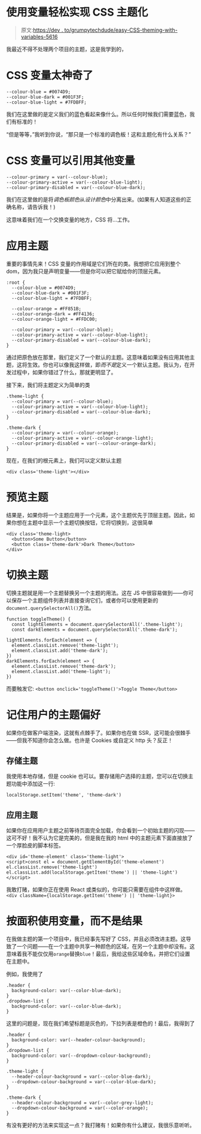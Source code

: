 # 使用变量轻松实现 CSS 主题化

> 原文:[https://dev . to/grumpytechdude/easy-CSS-theming-with-variables-5616](https://dev.to/grumpytechdude/easy-css-theming-with-variables-5616)

我最近不得不处理两个项目的主题，这是我学到的，

# [](#css-variables-are-fantastic)CSS 变量太神奇了

```
--colour-blue = #0074D9;
--colour-blue-dark = #001F3F;
--colour-blue-light = #7FDBFF; 
```

我们在这里做的是定义我们的蓝色看起来像什么。所以任何时候我们需要蓝色，我们有标准的！

“但是等等，”我听到你说，“那只是一个标准的调色板！这和主题化有什么关系？”

# [](#css-variables-can-reference-other-variables)CSS 变量可以引用其他变量

```
--colour-primary = var(--colour-blue);
--colour-primary-active = var(--colour-blue-light);
--colour-primary-disabled = var(--colour-blue-dark); 
```

我们在这里做的是将*调色板颜色*从*设计颜色*中分离出来。(如果有人知道这些的正确名称，请告诉我！)

这意味着我们在一个交换变量的地方，CSS 将...工作。

# [](#applying-the-theme)应用主题

重要的事情先来！CSS 变量的作用域是它们所在的类。我想把它应用到整个 dom，因为我只是声明变量——但是你可以把它赋给你的顶层元素。

```
:root {
  --colour-blue = #0074D9;
  --colour-blue-dark = #001F3F;
  --colour-blue-light = #7FDBFF;

  --colour-orange = #FF851B;
  --colour-orange-dark = #FF4136;
  --colour-orange-light = #FFDC00;

  --colour-primary = var(--colour-blue);
  --colour-primary-active = var(--colour-blue-light);
  --colour-primary-disabled = var(--colour-blue-dark);
} 
```

通过把原色放在那里，我们定义了一个默认的主题。这意味着如果没有应用其他主题，这将生效。你也可以像我这样做，即*而不是*定义一个默认主题。我认为，在开发过程中，如果你错过了什么，那就更明显了。

接下来，我们将主题定义为简单的类

```
.theme-light {
  --colour-primary = var(--colour-blue);
  --colour-primary-active = var(--colour-blue-light);
  --colour-primary-disabled = var(--colour-blue-dark);
}

.theme-dark {
  --colour-primary = var(--colour-orange);
  --colour-primary-active = var(--colour-orange-light);
  --colour-primary-disabled = var(--colour-orange-dark);
} 
```

现在，在我们的根元素上，我们可以定义默认主题

```
<div class='theme-light'></div> 
```

# [](#previewing-themes)预览主题

结果是，如果你将一个主题应用于一个元素，这个主题优先于顶层主题。因此，如果你想在主题中显示一个主题切换按钮，它将切换到，这很简单

```
<div class='theme-light>
  <button>Some Button</button>
  <button class='theme-dark'>Dark Theme</button>
</div> 
```

# [](#switching-themes)切换主题

切换主题就是用一个主题替换另一个主题的用法。这在 JS 中很容易做到——你可以保存一个主题组件列表并直接查询它们，或者你可以使用更新的`document.querySelectorAll()`方法。

```
function toggleTheme() {
  const lightElements = document.querySelectorAll('.theme-light');
  const darkElements = document.querySelectorAll('.theme-dark');

lightElements.forEach(element => {
  element.classList.remove('theme-light');
  element.classList.add('theme-dark');
})
darkElements.forEach(element => {
  element.classList.remove('theme-dark');
  element.classList.add('theme-light');
}) 
```

而要触发它:
`<button onclick='toggleTheme()'>Toggle Theme</button>`

# [](#remembering-user-theme-preference)记住用户的主题偏好

如果你在做客户端渲染，这就有点棘手了。如果你也在做 SSR，这可能会很棘手——但我不知道你会怎么做。也许是 Cookies 或自定义 http 头？反正！

## [](#to-store-the-theme)存储主题

我使用本地存储，但是 cookie 也可以。要存储用户选择的主题，您可以在切换主题功能中添加这一行:

`localStorage.setItem('theme', 'theme-dark')`

## [](#to-apply-the-theme)应用主题

如果你在应用用户主题之前等待页面完全加载，你会看到一个初始主题的闪现——这可不好！我不认为它是完美的，但是我在我的 html 中的主题元素下面直接放了一个厚脸皮的脚本标签。

```
<div id='theme-element' class='theme-light'>
<script>const el = document.getElementById('theme-element')
el.classList.remove('theme-light')
el.classList.add(localStorage.getItem('theme') || 'theme-light')
</script> 
```

我敢打赌，如果你正在使用 React 或类似的，你可能只需要在组件中这样做。
`<div className={localStorage.getItem('theme') || 'theme-light}>`

# [](#use-variables-by-area-not-result)按面积使用变量，而不是结果

在我做主题的第一个项目中，我已经事先写好了 CSS，并且必须改进主题。这导致了一个问题——在一个主题中共享一种颜色的区域，在另一个主题中却没有。这意味着我不能仅仅用`orange`替换`blue`！最后，我给这些区域命名，并把它们设置在主题中。

例如，我使用了

```
.header {
  background-color: var(--color-blue-dark);
}
.dropdown-list {
  background-color: var(--color-blue-dark);
} 
```

这里的问题是，现在我们希望标题是灰色的，下拉列表是橙色的！最后，我得到了

```
.header {
  background-color: var(--header-colour-background);
}
.dropdown-list {
  background-color: var(--dropdown-colour-background);
}

.theme-light {
  --header-colour-background = var(--color-blue-dark);
  --dropdown-colour-background = var(--color-blue-dark);
}

.theme-dark {
  --header-colour-background = var(--color-grey-light);
  --dropdown-colour-background = var(--color-orange);
} 
```

有没有更好的方法来实现这一点？我打赌有！如果你有什么建议，我很乐意听听。